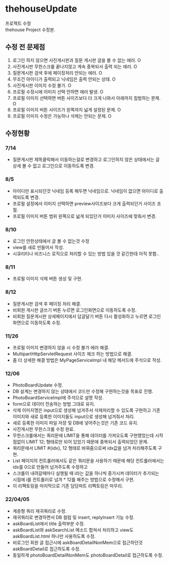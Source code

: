 # thehouseUpdate
프로젝트 수정   
thehouse Project 수정본.

## 수정 전 문제점

1.  로그인 하지 않으면 사진게시판과 질문 게시판 글을 볼 수 없는 에러.  O
2.  사진게시판 무한스크롤 끝나지않고 계속 중복되서 출력 되는 에러. O
3.  질문게시판 검색 후에 페이징처리 안되는 에러. O
4.  무조건 아이디가 출력되고 닉네임은 출력 안되는 상태. O
5.  사진게시판 이미지 수정 불가.  O
6.  프로필 수정시에 이미지 선택 안하면 에러 발생. O
7.  프로필 이미지 선택하면 버튼 사이즈보다 더 크게 나와서 아래까지 침범하는 문제.  O
8.  프로필 이미지 버튼 사이즈가 왼쪽까지 넓게 설정된 문제. O
9.  프로필 이미지 수정은 가능하나 삭제는 안되는 문제.  O
  

## 수정현황

### 7/14

* 질문게시판 제목클릭해서 이동하는걸로 변경하고 로그인하지 않은 상태에서는 글 상세 볼 수 없고 로그인으로 이동하도록 변경.

### 8/5

* 아이디만 표시되던것 닉네임 등록 해두면 닉네임으로. 닉네임이 없으면 아이디로 출력되도록 변경.
* 프로필 설정에서 이미지 선택하면 preview사이즈보다 크게 출력되던거 사이즈 조절.
* 프로필 이미지 버튼 범위 왼쪽으로 넓게 되있던거 이미지 사이즈에 맞춰서 변경.


### 8/10

* 로그인 안한상태에서 글 볼 수 없는것 수정
* view를 새로 만들어서 작성.
* 시큐리티나 비즈니스 로직으로 처리할 수 있는 방법 있을 것 같긴한데 아직  못함..


### 8/11

* 프로필 이미지 삭제 버튼 생성 및 구현.


### 8/12

* 질문게시판 검색 후 페이징 처리 해결.   
* 비회원 게시판 글쓰기 버튼 누르면 로그인화면으로 이동하도록 수정.
* 비회원 질문게시판 상세페이지에서 답글달기 버튼 다시 활성화하고 누르면 로그인화면으로 이동하도록 수정.

### 11/26

* 프로필 이미지 변경하지 않을 시 수정 불가 에러 해결.
* MultipartHttpServletRequest 사이즈 체크 하는 방법으로 해결.
* 좀 더 상세한 해결 방법은 MyPageServiceImpl 내 해당 메서드에 주석으로 작성.

### 12/06
* PhotoBoardUpdate 수정.
* DB 설계는 변경하지 않는 상태에서 코드만 수정해 구현하는것을 목표로 진행.
* PhotoBoardServiceImpl에 주석으로 설명 작성.
* form으로 데이터 전송하는 방법 그대로 유지.
* 삭제 이미지명은 input으로 생성해 넘겨주서 삭제처리할 수 있도록 구현하고 기존 이미지와 새로 등록한 이미지들도 input으로 생성해 넘겨줘서 처리.
* 새로 등록한 이미지 파일 저장 및 DB에 넣어주는것은 기존 코드 유지.
* 사진게시판 무한스크롤 수정 완료.
* 무한스크롤에서는 쿼리문에 LIMIT을 통해 데이터를 가져오도록 구현했었는데 시작점없이 LIMIT 12; 형태로만 되어 있었기 때문에 중복되서 출력되었던 문제.
* 쿼리문에서 LIMIT #{idx}, 12 형태로 바꿔줌으로써 idx값을 넘겨 처리해주도록 구현.
* List 페이지의 컨트롤러에서도 같은 쿼리문을 사용하기 때문에 해당 컨트롤러에서는 idx를 0으로 만들어 넘겨주도록 수정하고
* 스크롤이 내려갈때마다 실행될 때 i라는 값을 하나씩 증가시켜 데이터가 추가되는 시점에 i를 컨트롤러로 넘겨 * 12를 해주는 방법으로 수정해서 구현.
* 이 리펙토링을 마지막으로 기존 담당파트 리펙토링은 마무리.

### 22/04/05
* 계층형 쿼리 재귀쿼리로 수정.
* 재귀쿼리로 변경하면서 DB 컬럼 및 insert, replyInsert 기능 수정.
* askBoardList에서 title 출력부분 수정.
* askBoardList와 askSearchList 메소드 합쳐서 처리하고 view도 askBoardList.html 하나만 사용하도록 수정.
* 비로그인 회원 글 접근시에 askBoardDetailNonMem으로 접근하던것 askBoardDetail로 접근하도록 수정.
* 동일하게 photoBoardDetailNonMem도 photoBoardDetail로 접근하도록 수정.